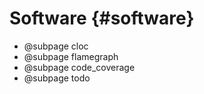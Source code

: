 Software {#software}
============

- @subpage cloc
- @subpage flamegraph
- @subpage code_coverage
- @subpage todo
